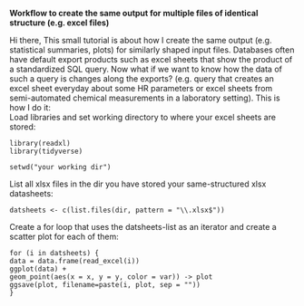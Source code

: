 **Workflow to create the same output for multiple files of identical structure (e.g. excel files)**

Hi there, 
This small tutorial is about how I create the same output (e.g. statistical summaries, plots) for similarly shaped input files.
Databases often have default export products such as excel sheets that show the product of a standardized SQL query.
Now what if we want to know how the data of such a query is changes along the exports? (e.g. query that creates an excel sheet everyday about some HR parameters
or excel sheets from semi-automated chemical measurements in a laboratory setting).
This is how I do it:<br/>Load libraries and set working directory to where your excel sheets are stored:

    library(readxl)
    library(tidyverse)
    
    setwd("your working dir")
    
List all xlsx files in the dir you have stored your same-structured xlsx datasheets:

    datsheets <- c(list.files(dir, pattern = "\\.xlsx$"))
    
Create a for loop that uses the datsheets-list as an iterator and create a scatter plot for each of them:

    for (i in datsheets) {
    data = data.frame(read_excel(i))
    ggplot(data) +
    geom_point(aes(x = x, y = y, color = var)) -> plot
    ggsave(plot, filename=paste(i, plot, sep = ""))
    }




